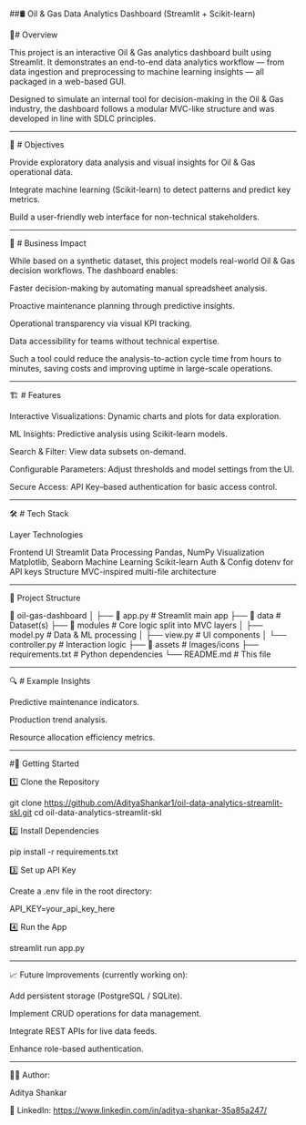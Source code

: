 ##🛢️ Oil & Gas Data Analytics Dashboard (Streamlit + Scikit-learn)

📌# Overview

This project is an interactive Oil & Gas analytics dashboard built using Streamlit.
It demonstrates an end-to-end data analytics workflow — from data ingestion and preprocessing to machine learning insights — all packaged in a web-based GUI.

Designed to simulate an internal tool for decision-making in the Oil & Gas industry, the dashboard follows a modular MVC-like structure and was developed in line with SDLC principles.


---

🎯 # Objectives

Provide exploratory data analysis and visual insights for Oil & Gas operational data.

Integrate machine learning (Scikit-learn) to detect patterns and predict key metrics.

Build a user-friendly web interface for non-technical stakeholders.



---

🏢 # Business Impact

While based on a synthetic dataset, this project models real-world Oil & Gas decision workflows.
The dashboard enables:

Faster decision-making by automating manual spreadsheet analysis.

Proactive maintenance planning through predictive insights.

Operational transparency via visual KPI tracking.

Data accessibility for teams without technical expertise.


Such a tool could reduce the analysis-to-action cycle time from hours to minutes, saving costs and improving uptime in large-scale operations.


---

🏗️ # Features

Interactive Visualizations: Dynamic charts and plots for data exploration.

ML Insights: Predictive analysis using Scikit-learn models.

Search & Filter: View data subsets on-demand.

Configurable Parameters: Adjust thresholds and model settings from the UI.

Secure Access: API Key–based authentication for basic access control.



---

🛠️ # Tech Stack

Layer	Technologies

Frontend UI	Streamlit
Data Processing	Pandas, NumPy
Visualization	Matplotlib, Seaborn
Machine Learning	Scikit-learn
Auth & Config	dotenv for API keys
Structure	MVC-inspired multi-file architecture


---

📂  Project Structure

📁 oil-gas-dashboard
│
├── 📄 app.py                  # Streamlit main app
├── 📁 data                    # Dataset(s)
├── 📁 modules                 # Core logic split into MVC layers
│   ├── model.py               # Data & ML processing
│   ├── view.py                # UI components
│   └── controller.py          # Interaction logic
├── 📁 assets                  # Images/icons
├── requirements.txt           # Python dependencies
└── README.md                  # This file


---

🔍 # Example Insights

Predictive maintenance indicators.

Production trend analysis.

Resource allocation efficiency metrics.

---

#🚀 Getting Started

1️⃣ Clone the Repository

git clone https://github.com/AdityaShankar1/oil-data-analytics-streamlit-skl.git
cd oil-data-analytics-streamlit-skl

2️⃣ Install Dependencies

pip install -r requirements.txt

3️⃣ Set up API Key

Create a .env file in the root directory:

API_KEY=your_api_key_here

4️⃣ Run the App

streamlit run app.py


---

📈 Future Improvements (currently working on):

Add persistent storage (PostgreSQL / SQLite).

Implement CRUD operations for data management.

Integrate REST APIs for live data feeds.

Enhance role-based authentication.


---

🧑‍💻 Author:

Aditya Shankar

💼 LinkedIn: https://www.linkedin.com/in/aditya-shankar-35a85a247/
